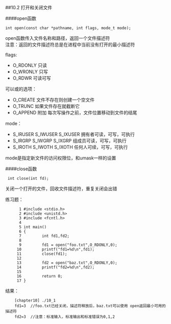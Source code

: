 ##10.2 打开和关闭文件

####open函数

    int open(const char *pathname, int flags, mode_t mode);  

open函数传入文件名称和路径，返回一个文件描述符  
注意：返回的文件描述符总是在进程中当前没有打开的最小描述符  

flags:
- O_RDONLY  只读
- O_WRONLY  只写
- O_RDWR   可读可写

可以或的选项：
- O_CREATE 文件不存在则创建一个空文件
- O_TRUNC   如果文件存在就截断它
- O_APPEND  附加 每次写操作之前，文件位置移动到文件的结尾

mode：
- S_IRUSER S_IWUSER S_IXUSER  拥有者可读，可写，可执行
- S_IRGRP  S_IWGRP  S_IXGRP   组成员可读，可写，可执行
- S_IROTH  S_IWOTH  S_IXOTH   任何人可续，可写，可执行  

mode是指定新文件的访问权限位，和umask一样的设置

####close函数

     int close(int fd);

关闭一个打开的文件，回收文件描述符，重复关闭会出错  


练习题：

          1 #include <stdio.h>
          2 #include <unistd.h>
          3 #include <fcntl.h>
          4
          5 int main()
          6 {
          7         int fd1,fd2;
          8
          9         fd1 = open("foo.txt",O_RDONLY,0);
         10         printf("fd1=%d\n",fd1);
         11         close(fd1);
         12
         13         fd2 = open("baz.txt",O_RDONLY,0);
         14         printf("fd2=%d\n",fd2);
         15
         16         return 0;
         17 }

结果：  

        [chapter10] ./10_1         
        fd1=3  //foo.txt已经关闭，描述符释放后，baz.txt可以使用 open返回最小可用的描述符
        fd2=3  //注意：标准输入，标准输出和标准错误为0,1,2 

